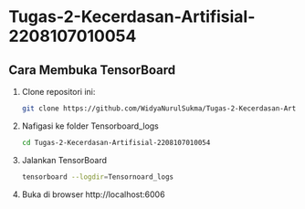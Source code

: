 # Tugas-2-Kecerdasan-Artifisial-2208107010054

## Cara Membuka TensorBoard
1. Clone repositori ini:
   ```bash
   git clone https://github.com/WidyaNurulSukma/Tugas-2-Kecerdasan-Artifisial-2208107010054.git
2. Nafigasi ke folder Tensorboard_logs
   ```bash
   cd Tugas-2-Kecerdasan-Artifisial-2208107010054
4. Jalankan TensorBoard
   ```bash
   tensorboard --logdir=Tensornoard_logs
6. Buka di browser http://localhost:6006


